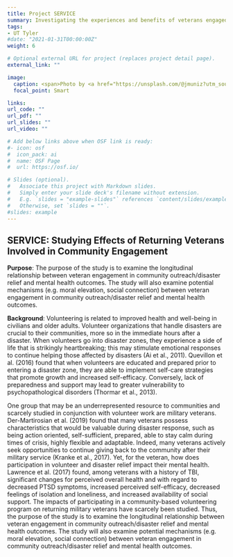 ```yaml
---
title: Project SERVICE
summary: Investigating the experiences and benefits of veterans engaged in volunteer work.
tags:
- UT Tyler
#date: "2021-01-31T00:00:00Z"
weight: 6

# Optional external URL for project (replaces project detail page).
external_link: ""

image:
  caption: <span>Photo by <a href="https://unsplash.com/@jmuniz?utm_source=unsplash&amp;utm_medium=referral&amp;utm_content=creditCopyText">Joel Muniz</a> on <a href="https://unsplash.com/s/photos/volunteer-veteran?utm_source=unsplash&amp;utm_medium=referral&amp;utm_content=creditCopyText">Unsplash</a></span>
  focal_point: Smart

links:
url_code: ""
url_pdf: ""
url_slides: ""
url_video: ""

# Add below links above when OSF link is ready:
#- icon: osf
#  icon_pack: ai
#  name: OSF Page
#  url: https://osf.io/

# Slides (optional).
#   Associate this project with Markdown slides.
#   Simply enter your slide deck's filename without extension.
#   E.g. `slides = "example-slides"` references `content/slides/example-slides.md`.
#   Otherwise, set `slides = ""`.
#slides: example
---
```

## **SERVICE**: **S**tudying **E**ffects of **R**eturning **V**eterans **I**nvolved in **C**ommunity **E**ngagement

**Purpose**: 
The purpose of the study is to examine the longitudinal relationship between veteran engagement in community outreach/disaster relief and mental health outcomes.  The study will also examine potential mechanisms (e.g. moral elevation, social connection) between veteran engagement in community outreach/disaster relief and mental health outcomes. 

**Background**: 
Volunteering is related to improved health and well-being in civilians and older adults. Volunteer organizations that handle disasters are crucial to their communities, more so in the immediate hours after a disaster. When volunteers go into disaster zones, they experience a side of life that is strikingly heartbreaking; this may stimulate emotional responses to continue helping those affected by disasters (Ai et al., 2011). Quevillon et al. (2016) found that when volunteers are educated and prepared prior to entering a disaster zone, they are able to implement self-care strategies that promote growth and increased self-efficacy. Conversely, lack of preparedness and support may lead to greater vulnerability to psychopathological disorders (Thormar et al., 2013). 
 
One group that may be an underrepresented resource to communities and scarcely studied in conjunction with volunteer work are military veterans. Der-Martirosian et al. (2019) found that many veterans possess characteristics that would be valuable during disaster response, such as being action oriented, self-sufficient, prepared, able to stay calm during times of crisis, highly flexible and adaptable. Indeed, many veterans actively seek opportunities to continue giving back to the community after their military service (Kranke et al., 2017). Yet, for the veteran, how does participation in volunteer and disaster relief impact their mental health. Lawrence et al. (2017) found, among veterans with a history of TBI, significant changes for perceived overall health and with regard to decreased PTSD symptoms, increased perceived self-efficacy, decreased feelings of isolation and loneliness, and increased availability of social support. The impacts of participating in a community-based volunteering program on returning military veterans have scarcely been studied. Thus, the purpose of the study is to examine the longitudinal relationship between veteran engagement in community outreach/disaster relief and mental health outcomes. The study will also examine potential mechanisms (e.g. moral elevation, social connection) between veteran engagement in community outreach/disaster relief and mental health outcomes. 